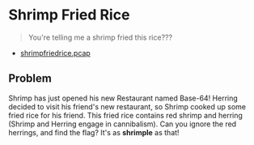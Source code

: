 # Shrimp Fried Rice
> You're telling me a shrimp fried this rice???
* [shrimpfriedrice.pcap](./shrimpfriedrice.pcap)

## Problem
Shrimp has just opened his new Restaurant named Base-64!
Herring decided to visit his friend's new restaurant, so Shrimp cooked up some fried rice for his friend.
This fried rice contains red shrimp and herring (Shrimp and Herring engage in cannibalism).
Can you ignore the red herrings, and find the flag?
It's as **shrimple** as that!


